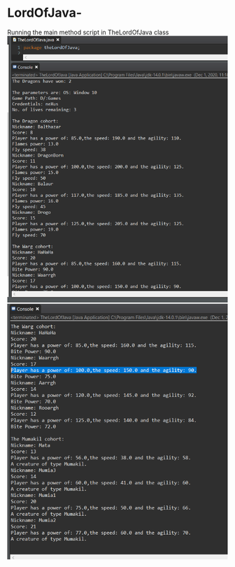 # LordOfJava-
Running the main method script in TheLordOfJava class
![Main1](https://github.com/mih4i/LordOfJava-/blob/master/Main1.PNG?raw=true)
![Main2](https://github.com/mih4i/LordOfJava-/blob/master/Main2.PNG?raw=true)
